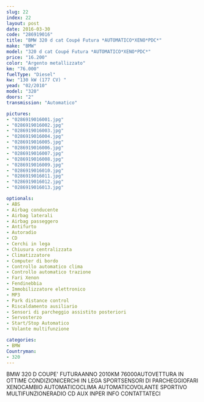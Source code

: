 ```yaml
---
slug: 22
index: 22
layout: post
date: 2016-03-30
code: "286919016"
title: "BMW 320 d cat Coupé Futura *AUTOMATICO*XENO*PDC*"
make: "BMW"
model: "320 d cat Coupé Futura *AUTOMATICO*XENO*PDC*"
price: "16.200"
color: "Argento metallizzato"
km: "76.000"
fuelType: "Diesel"
kw: "130 kW (177 CV) "
yead: "02/2010"
model: "320"
doors: "2"
transmission: "Automatico"

pictures:
- "0286919016001.jpg"
- "0286919016002.jpg"
- "0286919016003.jpg"
- "0286919016004.jpg"
- "0286919016005.jpg"
- "0286919016006.jpg"
- "0286919016007.jpg"
- "0286919016008.jpg"
- "0286919016009.jpg"
- "0286919016010.jpg"
- "0286919016011.jpg"
- "0286919016012.jpg"
- "0286919016013.jpg"

optionals:
- ABS
- Airbag conducente
- Airbag laterali
- Airbag passeggero
- Antifurto
- Autoradio
- CD
- Cerchi in lega
- Chiusura centralizzata
- Climatizzatore
- Computer di bordo
- Controllo automatico clima
- Controllo automatico trazione
- Fari Xenon
- Fendinebbia
- Immobilizzatore elettronico
- MP3
- Park distance control
- Riscaldamento ausiliario
- Sensori di parcheggio assistito posteriori
- Servosterzo
- Start/Stop Automatico
- Volante multifunzione

categories:
- BMW
Countryman:
- 320
---
```

BMW 320 D COUPE' FUTURAANNO 2010KM 76000AUTOVETTURA IN OTTIME CONDIZIONICERCHI IN LEGA SPORTSENSORI DI PARCHEGGIOFARI XENOCAMBIO AUTOMATICOCLIMA AUTOMATICOVOLANTE SPORTIVO MULTIFUNZIONERADIO CD AUX INPER INFO CONTATTATECI